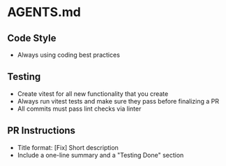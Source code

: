 # AGENTS.md

## Code Style
- Always using coding best practices

## Testing
- Create vitest for all new functionality that you create
- Always run vitest tests and make sure they pass before finalizing a PR
- All commits must pass lint checks via linter

## PR Instructions
- Title format: [Fix] Short description
- Include a one-line summary and a "Testing Done" section